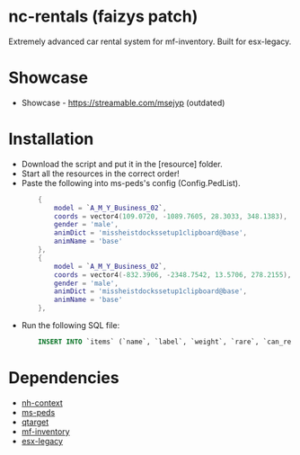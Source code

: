 # nc-rentals (faizys patch)
Extremely advanced car rental system for mf-inventory. Built for esx-legacy.

# Showcase
* Showcase - https://streamable.com/msejyp (outdated)

# Installation

* Download the script and put it in the [resource] folder.
* Start all the resources in the correct order!
* Paste the following into ms-peds's config (Config.PedList).
    ```lua
	    {
	    	model = `A_M_Y_Business_02`,
	    	coords = vector4(109.0720, -1089.7605, 28.3033, 348.1383), -- Rental - Legion
	    	gender = 'male',
            animDict = 'missheistdockssetup1clipboard@base',
            animName = 'base'
	    },
	    {
	    	model = `A_M_Y_Business_02`,
	    	coords = vector4(-832.3906, -2348.7542, 13.5706, 278.2155), -- Rental - Airport
	    	gender = 'male',
            animDict = 'missheistdockssetup1clipboard@base',
            animName = 'base'
	    },
    ```
* Run the following SQL file:
    ```sql
        INSERT INTO `items` (`name`, `label`, `weight`, `rare`, `can_remove`, `degrademodifier`, `unique`, `description`) VALUES ('rentalpapers', 'Rental Papers', 0, 0, 1, 0, 1, 'Rental Papers with keys.');
    ```

# Dependencies
* [nh-context](https://github.com/nerohiro/nh-context)
* [ms-peds](https://github.com/MiddleSkillz/ms-peds)
* [qtarget](https://github.com/overextended/qtarget)
* [mf-inventory](https://modit.store/products/mf-inventory)
* [esx-legacy](https://github.com/esx-framework/esx-legacy)
